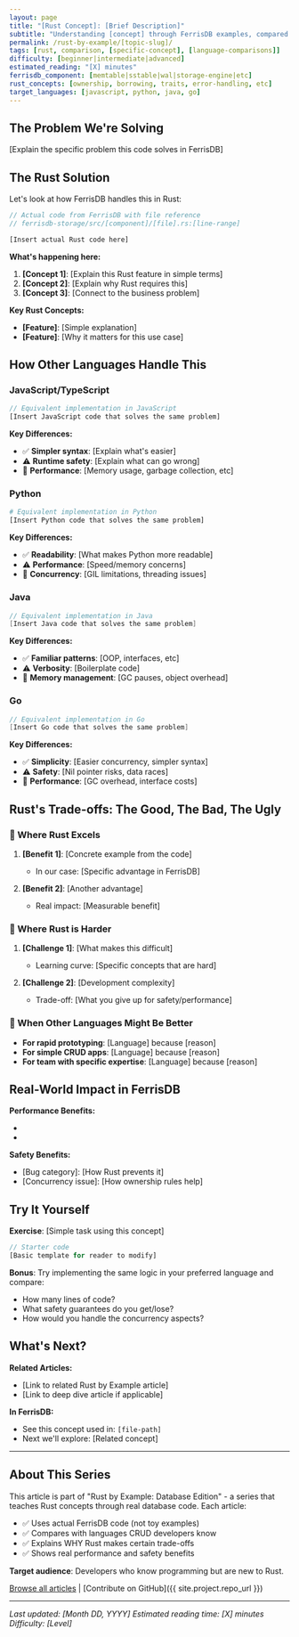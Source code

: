 ```yaml
---
layout: page
title: "[Rust Concept]: [Brief Description]"
subtitle: "Understanding [concept] through FerrisDB examples, compared with JavaScript, Python, Java, and Go"
permalink: /rust-by-example/[topic-slug]/
tags: [rust, comparison, [specific-concept], [language-comparisons]]
difficulty: [beginner|intermediate|advanced]
estimated_reading: "[X] minutes"
ferrisdb_component: [memtable|sstable|wal|storage-engine|etc]
rust_concepts: [ownership, borrowing, traits, error-handling, etc]
target_languages: [javascript, python, java, go]
---
```


<!-- 
ARTICLE TEMPLATE: Rust by Example - Database Edition

This template ensures consistency across all comparison articles.
Follow this structure for every article in the series.

TARGET AUDIENCE: CRUD developers who know programming but are new to Rust
GOAL: Help them understand Rust through real FerrisDB code examples
-->

## The Problem We're Solving

<!-- 
Explain WHAT we're trying to accomplish in FerrisDB with this code.
Use simple, concrete terms that any programmer would understand.
Focus on the business/technical requirement, not the implementation.

Example: "We need to store key-value pairs in memory and ensure multiple threads 
can read and write safely without corrupting data."
-->

[Explain the specific problem this code solves in FerrisDB]

## The Rust Solution

<!-- 
Show the actual Rust code from FerrisDB with clear explanations.
Break down each part for someone who's never seen Rust.
Explain WHY Rust does things this way.
-->

Let's look at how FerrisDB handles this in Rust:

```rust
// Actual code from FerrisDB with file reference
// ferrisdb-storage/src/[component]/[file].rs:[line-range]

[Insert actual Rust code here]
```

**What's happening here:**

1. **[Concept 1]**: [Explain this Rust feature in simple terms]
2. **[Concept 2]**: [Explain why Rust requires this]
3. **[Concept 3]**: [Connect to the business problem]

**Key Rust Concepts:**
- **[Feature]**: [Simple explanation]
- **[Feature]**: [Why it matters for this use case]

## How Other Languages Handle This

### JavaScript/TypeScript

```javascript
// Equivalent implementation in JavaScript
[Insert JavaScript code that solves the same problem]
```

**Key Differences:**
- ✅ **Simpler syntax**: [Explain what's easier]
- ⚠️ **Runtime safety**: [Explain what can go wrong]
- 🤔 **Performance**: [Memory usage, garbage collection, etc]

### Python

```python
# Equivalent implementation in Python
[Insert Python code that solves the same problem]
```

**Key Differences:**
- ✅ **Readability**: [What makes Python more readable]
- ⚠️ **Performance**: [Speed/memory concerns]
- 🤔 **Concurrency**: [GIL limitations, threading issues]

### Java

```java
// Equivalent implementation in Java
[Insert Java code that solves the same problem]
```

**Key Differences:**
- ✅ **Familiar patterns**: [OOP, interfaces, etc]
- ⚠️ **Verbosity**: [Boilerplate code]
- 🤔 **Memory management**: [GC pauses, object overhead]

### Go

```go
// Equivalent implementation in Go
[Insert Go code that solves the same problem]
```

**Key Differences:**
- ✅ **Simplicity**: [Easier concurrency, simpler syntax]
- ⚠️ **Safety**: [Nil pointer risks, data races]
- 🤔 **Performance**: [GC overhead, interface costs]

## Rust's Trade-offs: The Good, The Bad, The Ugly

### 🚀 Where Rust Excels

1. **[Benefit 1]**: [Concrete example from the code]
   - In our case: [Specific advantage in FerrisDB]

2. **[Benefit 2]**: [Another advantage]
   - Real impact: [Measurable benefit]

### 😤 Where Rust is Harder

1. **[Challenge 1]**: [What makes this difficult]
   - Learning curve: [Specific concepts that are hard]

2. **[Challenge 2]**: [Development complexity]
   - Trade-off: [What you give up for safety/performance]

### 🤷 When Other Languages Might Be Better

- **For rapid prototyping**: [Language] because [reason]
- **For simple CRUD apps**: [Language] because [reason]
- **For team with specific expertise**: [Language] because [reason]

## Real-World Impact in FerrisDB

<!-- 
Show concrete measurements, benchmarks, or benefits.
Make it tangible - how does this Rust approach help FerrisDB?
-->

**Performance Benefits:**
- [Specific metric]: [Measurement]
- [Memory usage]: [Comparison]

**Safety Benefits:**
- [Bug category]: [How Rust prevents it]
- [Concurrency issue]: [How ownership rules help]

## Try It Yourself

<!-- 
Provide a simple exercise for readers to experiment with.
Keep it focused on the concept being taught.
-->

**Exercise**: [Simple task using this concept]

```rust
// Starter code
[Basic template for reader to modify]
```

**Bonus**: Try implementing the same logic in your preferred language and compare:
- How many lines of code?
- What safety guarantees do you get/lose?
- How would you handle the concurrency aspects?

## What's Next?

**Related Articles:**
- [Link to related Rust by Example article]
- [Link to deep dive article if applicable]

**In FerrisDB:**
- See this concept used in: `[file-path]`
- Next we'll explore: [Related concept]

---

## About This Series

This article is part of "Rust by Example: Database Edition" - a series that teaches Rust concepts through real database code. Each article:

- ✅ Uses actual FerrisDB code (not toy examples)
- ✅ Compares with languages CRUD developers know
- ✅ Explains WHY Rust makes certain trade-offs
- ✅ Shows real performance and safety benefits

**Target audience**: Developers who know programming but are new to Rust.

[Browse all articles](/rust-by-example/) | [Contribute on GitHub]({{ site.project.repo_url }})

---

*Last updated: [Month DD, YYYY] <!-- Manually update when content changes -->*
*Estimated reading time: [X] minutes*
*Difficulty: [Level]*